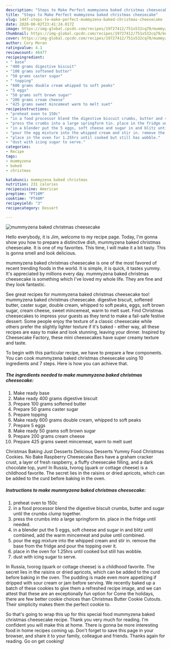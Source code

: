 ```yaml
---
description: "Steps to Make Perfect mummyzena baked christmas cheesecake"
title: "Steps to Make Perfect mummyzena baked christmas cheesecake"
slug: 1447-steps-to-make-perfect-mummyzena-baked-christmas-cheesecake
date: 2020-08-02T23:41:24.017Z
image: https://img-global.cpcdn.com/recipes/19727412/751x532cq70/mummyzena-baked-christmas-cheesecake-recipe-main-photo.jpg
thumbnail: https://img-global.cpcdn.com/recipes/19727412/751x532cq70/mummyzena-baked-christmas-cheesecake-recipe-main-photo.jpg
cover: https://img-global.cpcdn.com/recipes/19727412/751x532cq70/mummyzena-baked-christmas-cheesecake-recipe-main-photo.jpg
author: Cory Moran
ratingvalue: 4.1
reviewcount: 46477
recipeingredient:
- " base"
- "400 grams digestive biscuit"
- "100 grams softened butter"
- "50 grams caster sugar"
- " topping"
- "600 grams double cream whipped to soft peaks"
- "5 eggs"
- "50 grams soft brown sugar"
- "200 grams cream cheese"
- "425 grams sweet mincemeat warm to melt suet"
recipeinstructions:
- "preheat oven to 150c"
- "in a food processor blend the digestive biscuit crumbs, butter and sugar until the crumbs clump together."
- "press the crumbs into a large springform tin. place in the fridge until needed."
- "in a blender put the 5 eggs, soft cheese and sugar in and blitz until combined, add the warm mincemeat and pulse until combined."
- "pour the egg mixture into the whipped cream and stir in. remove the base from the fridge and pour the topping over it."
- "place in the oven for 1.25hrs until cooked but still has wobble."
- "dust with icing sugar to serve."
categories:
- Recipe
tags:
- mummyzena
- baked
- christmas

katakunci: mummyzena baked christmas 
nutrition: 231 calories
recipecuisine: American
preptime: "PT10M"
cooktime: "PT48M"
recipeyield: "3"
recipecategory: Dessert

---
```



![mummyzena baked christmas cheesecake](https://img-global.cpcdn.com/recipes/19727412/751x532cq70/mummyzena-baked-christmas-cheesecake-recipe-main-photo.jpg)

Hello everybody, it is Jim, welcome to my recipe page. Today, I'm gonna show you how to prepare a distinctive dish, mummyzena baked christmas cheesecake. It is one of my favorites. This time, I will make it a bit tasty. This is gonna smell and look delicious.

mummyzena baked christmas cheesecake is one of the most favored of recent trending foods in the world. It is simple, it is quick, it tastes yummy. It's appreciated by millions every day. mummyzena baked christmas cheesecake is something which I've loved my whole life. They are fine and they look fantastic.

See great recipes for mummyzena baked christmas cheesecake too! mummyzena baked christmas cheesecake. digestive biscuit, softened butter, caster sugar, double cream, whipped to soft peaks, eggs, soft brown sugar, cream cheese, sweet mincemeat, warm to melt suet. Find Christmas cheesecakes to impress your guests as they tend to make a fail-safe festive dessert. Some people enjoy the texture of a classic cheesecake while others prefer the slightly lighter texture if it&#39;s baked - either way, all these recipes are easy to make and look stunning, leaving your dinner. Inspired by Cheesecake Factory, these mini cheesecakes have super creamy texture and taste.


To begin with this particular recipe, we have to prepare a few components. You can cook mummyzena baked christmas cheesecake using 10 ingredients and 7 steps. Here is how you can achieve that.

<!--inarticleads1-->

##### The ingredients needed to make mummyzena baked christmas cheesecake:

1. Make ready  base
1. Make ready 400 grams digestive biscuit
1. Prepare 100 grams softened butter
1. Prepare 50 grams caster sugar
1. Prepare  topping
1. Make ready 600 grams double cream, whipped to soft peaks
1. Prepare 5 eggs
1. Make ready 50 grams soft brown sugar
1. Prepare 200 grams cream cheese
1. Prepare 425 grams sweet mincemeat, warm to melt suet


Christmas Baking Just Desserts Delicious Desserts Yummy Food Christmas Cookies. No Bake Raspberry Cheesecake Bars have a graham cracker crust, a layer of fresh raspberry, a fluffy cheesecake filling, and a dark chocolate top, yum! In Russia, tvorog (quark or cottage cheese) is a childhood favorite. The secret lies in the raisins or dried apricots, which can be added to the curd before baking in the oven. 

<!--inarticleads2-->

##### Instructions to make mummyzena baked christmas cheesecake:

1. preheat oven to 150c
1. in a food processor blend the digestive biscuit crumbs, butter and sugar until the crumbs clump together.
1. press the crumbs into a large springform tin. place in the fridge until needed.
1. in a blender put the 5 eggs, soft cheese and sugar in and blitz until combined, add the warm mincemeat and pulse until combined.
1. pour the egg mixture into the whipped cream and stir in. remove the base from the fridge and pour the topping over it.
1. place in the oven for 1.25hrs until cooked but still has wobble.
1. dust with icing sugar to serve.


In Russia, tvorog (quark or cottage cheese) is a childhood favorite. The secret lies in the raisins or dried apricots, which can be added to the curd before baking in the oven. The pudding is made even more appetizing if dripped with sour cream or jam before serving. We recently baked up a batch of these cookies to give them a refreshed recipe image, and we can attest that these are an exceptionally fun option for Come the holidays, there are few better cookie choices than Christmas Butter Cookie Cutouts. Their simplicity makes them the perfect cookie to. 

So that's going to wrap this up for this special food mummyzena baked christmas cheesecake recipe. Thank you very much for reading. I'm confident you will make this at home. There is gonna be more interesting food in home recipes coming up. Don't forget to save this page in your browser, and share it to your family, colleague and friends. Thanks again for reading. Go on get cooking!
